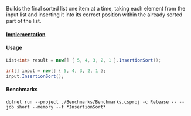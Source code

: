 Builds the final sorted list one item at a time, taking each element from the input list and inserting it into its correct position within the already sorted part of the list.

#### [Implementation](https://github.com/Timmoth/DsaDotnet/blob/main/DsaDotnet/Sorting/Insertion.cs)

#### Usage
```cs
List<int> result = new[] { 5, 4, 3, 2, 1 }.InsertionSort();

int[] input = new[] { 5, 4, 3, 2, 1 };
input.InsertionSort();
```

#### Benchmarks
```console
dotnet run --project ./Benchmarks/Benchmarks.csproj -c Release -- --job short --memory --f *InsertionSort*
```